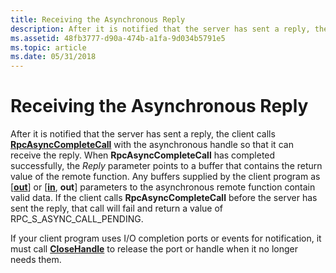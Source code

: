 ```yaml
---
title: Receiving the Asynchronous Reply
description: After it is notified that the server has sent a reply, the client calls RpcAsyncCompleteCall with the asynchronous handle so that it can receive the reply.
ms.assetid: 48fb3777-d90a-474b-a1fa-9d034b5791e5
ms.topic: article
ms.date: 05/31/2018
---
```


# Receiving the Asynchronous Reply

After it is notified that the server has sent a reply, the client calls [**RpcAsyncCompleteCall**](/windows/desktop/api/Rpcasync/nf-rpcasync-rpcasynccompletecall) with the asynchronous handle so that it can receive the reply. When **RpcAsyncCompleteCall** has completed successfully, the *Reply* parameter points to a buffer that contains the return value of the remote function. Any buffers supplied by the client program as \[[**out**](https://docs.microsoft.com/windows/desktop/Midl/out-idl)\] or \[[**in**](https://docs.microsoft.com/windows/desktop/Midl/in), **out**\] parameters to the asynchronous remote function contain valid data. If the client calls **RpcAsyncCompleteCall** before the server has sent the reply, that call will fail and return a value of RPC\_S\_ASYNC\_CALL\_PENDING.

If your client program uses I/O completion ports or events for notification, it must call [**CloseHandle**](https://docs.microsoft.com/windows/desktop/api/handleapi/nf-handleapi-closehandle) to release the port or handle when it no longer needs them.

 

 




